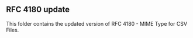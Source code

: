 RFC 4180 update
--------

This folder contains the updated version of RFC 4180 - MIME Type for CSV Files.